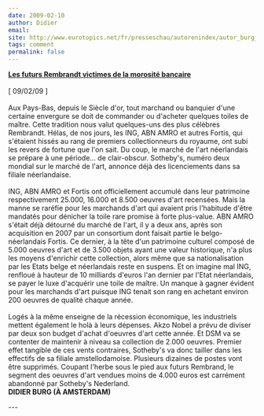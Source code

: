 ```yaml
---
date: 2009-02-10
author: Didier
email: 
site: http://www.eurotopics.net/fr/presseschau/autorenindex/autor_burg_didier/
tags: comment
permalink: false
---
```


<p>
<a href="http://www.lesechos.fr/info/inter/4828705.htm?xtor=RSS-2065" rel="nofollow">
<b>Les futurs Rembrandt victimes de la morosité bancaire</b></a>
<br/><br/>
[ 09/02/09  ]<br/>
<br/>
Aux Pays-Bas, depuis le Siècle d'or, tout marchand ou banquier d'une certaine envergure se doit de commander ou d'acheter quelques toiles de maître. Cette tradition nous valut quelques-uns des plus célèbres Rembrandt. Hélas, de nos jours, les ING, ABN AMRO et autres Fortis, qui s'étaient hissés au rang de premiers collectionneurs du royaume, ont subi les revers de fortune que l'on sait. Du coup, le marché de l'art néerlandais se prépare à une période... de clair-obscur. Sotheby's, numéro deux mondial sur le marché de l'art, annonce déjà des licenciements dans sa filiale néerlandaise.
<br/><br/>
ING, ABN AMRO et Fortis ont officiellement accumulé dans leur patrimoine respectivement 25.000, 16.000 et 8.500 oeuvres d'art recensées. Mais la manne se raréfie pour les marchands d'art qui avaient pris l'habitude d'être mandatés pour dénicher la toile rare promise à forte plus-value. ABN AMRO s'était déjà détourné du marché de l'art, il y a deux ans, après son acquisition en 2007 par un consortium dont faisait partie le belgo-néerlandais Fortis. Ce dernier, à la tête d'un patrimoine culturel composé de 5.000 oeuvres d'art et de 3.500 objets ayant une valeur historique, n'a plus les moyens d'enrichir cette collection, alors même que sa nationalisation par les Etats belge et néerlandais reste en suspens. Et on imagine mal ING, renfloué à hauteur de 10 milliards d'euros l'an dernier par l'Etat néerlandais, se payer le luxe d'acquérir une toile de maître. Un manque à gagner évident pour les marchands d'art puisque ING tenait son rang en achetant environ 200 oeuvres de qualité chaque année.
<br/><br/>
Logés à la même enseigne de la récession économique, les industriels mettent également le holà à leurs dépenses. Akzo Nobel a prévu de diviser par deux son budget d'achat d'oeuvres d'art cette année. Et DSM va se contenter de maintenir à niveau sa collection de 2.000 oeuvres. Premier effet tangible de ces vents contraires, Sotheby's va donc tailler dans les effectifs de sa filiale amstellodamoise. Plusieurs dizaines de postes vont être supprimés. Coupant l'herbe sous le pied aux futurs Rembrand, le segment des oeuvres d'art vendues moins de 4.000 euros est carrément abandonné par Sotheby's Nederland.
<br/>
<b>DIDIER BURG (À AMSTERDAM)</b>

</p>
---
